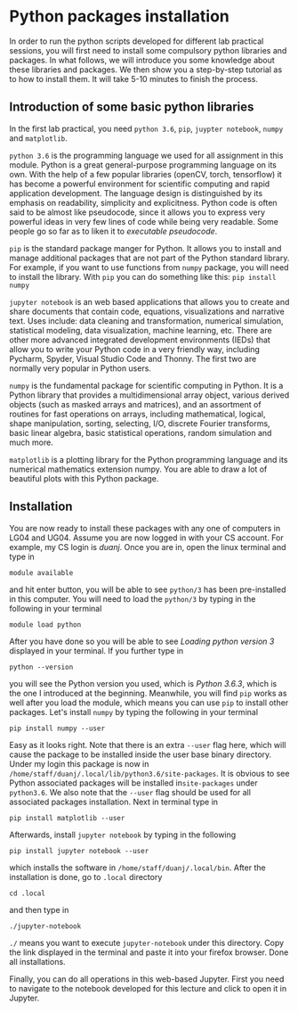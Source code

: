 # Python packages installation 

In order to run the python scripts developed for different lab practical sessions, you will first need to install some compulsory python libraries and packages.  In what follows, we will introduce you some knowledge about these libraries and packages. We then show you a step-by-step tutorial as to how to install them.  It will take 5-10 minutes to finish the process. 


##  Introduction of some basic python libraries
In the first lab practical, you need `python 3.6`,  `pip`, `juypter notebook`, `numpy` and `matplotlib`. 

`python 3.6` is the programming language we used for all assignment in this module. Python is a great general-purpose programming language on its own. With the help of a few popular libraries (openCV, torch, tensorflow) it has become a powerful environment for scientific computing and rapid application development. The language design is distinguished by its emphasis on readability, simplicity and explicitness. Python code is often said to be almost like pseudocode, since it allows you to express very powerful ideas in very few lines of code while being very readable. Some people go so far as to liken it to _executable pseudocode_.

`pip` is the standard package manger for Python. It allows you to install and manage additional packages that are not part of the Python standard library.  For example, if you want to use functions from `numpy` package, you will need to install the library. With `pip` you can do something like this: `pip install numpy`

`jupyter notebook` is an web based applications that allows you to create and share documents that contain code, equations, visualizations and narrative text. Uses include: data cleaning and transformation, numerical simulation, statistical modeling, data visualization, machine learning, etc. There are other more advanced integrated development environments (IEDs) that allow you to write your Python code in a very friendly way, including Pycharm, Spyder, Visual Studio Code and Thonny. The first two are normally very popular in Python users. 

`numpy` is the fundamental package for scientific computing in Python. It is a Python library that provides a multidimensional array object, various derived objects (such as masked arrays and matrices), and an assortment of routines for fast operations on arrays, including mathematical, logical, shape manipulation, sorting, selecting, I/O, discrete Fourier transforms, basic linear algebra, basic statistical operations, random simulation and much more. 

`matplotlib` is a plotting library for the Python programming language and its numerical mathematics extension numpy. You are able to draw a lot of beautiful plots with this Python package. 

## Installation 
You are now ready to install these packages with any one of computers in LG04 and UG04. Assume you are now logged in with your CS account. For example, my CS login is *duanj*. Once you are in, open the linux terminal and type in 

`module available`

and hit enter button, you will be able to see `python/3` has been pre-installed in this computer. You will need to load the `python/3` by typing in the following in your terminal

`module load python` 

 After you have done so you will be able to see *Loading python version 3* displayed in your terminal. If you further type in 

`python --version`

you will see the Python version you used, which is *Python 3.6.3*, which is the one I introduced at the beginning. Meanwhile, you will find `pip` works as well after you load the module, which means you can use `pip` to install other packages. Let's install `numpy` by typing the following in your terminal

`pip install numpy --user` 

Easy as it looks right. Note that there is an extra `--user` flag here, which will cause the package to be installed inside the user base binary directory.  Under my login this package is now in `/home/staff/duanj/.local/lib/python3.6/site-packages`. It is obvious to see Python associated packages will be installed in`site-packages` under `python3.6`. We also note that the `--user` flag should be used for all associated packages installation. Next in terminal type in 

`pip install matplotlib --user`

Afterwards, install `jupyter notebook` by typing in the following

`pip install jupyter notebook --user`

which installs the software in `/home/staff/duanj/.local/bin`. After the installation is done, go to `.local` directory

`cd .local` 

and then type in

`./jupyter-notebook`

`./` means you want to execute `jupyter-notebook` under this directory.  Copy the link displayed in the terminal and paste it into your firefox browser. Done all installations. 

Finally, you can do all operations in this web-based Jupyter. First you need to navigate to the notebook developed for this lecture and click to open it in Jupyter. 
